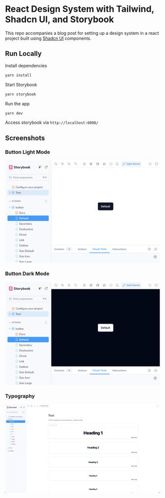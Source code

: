 # React Design System with Tailwind, Shadcn UI, and Storybook

This repo accompanies a blog post for setting up a design system in a react project built using [Shadcn UI](https://ui.shadcn.com/) components.


## Run Locally

Install dependencies
```bash
yarn install
```

Start Storybook
```bash
yarn storybook
```

Run the app
```bash
yarn dev
```

Access storybook via `http://localhost:6006/`


## Screenshots

### Button Light Mode

![Button Light Mode](images/button-storybook-light.png?raw=true)

### Button Dark Mode

![Button Dark Mode](images/button-storybook-dark.png?raw=true)

### Typography

![Typography](images/text-storybook.png?raw=true)
